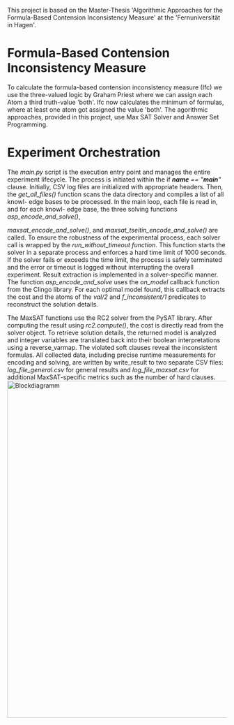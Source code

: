 This project is based on the Master-Thesis 'Algorithmic Approaches for the Formula-Based Contension Inconsistency Measure' at the 'Fernuniversität in Hagen'.

# Formula-Based Contension Inconsistency Measure

To calculate the formula-based contension inconsistency measure (Ifc) we use the three-valued logic by Graham Priest where we can assign each Atom a third truth-value 'both'.
Ifc now calculates the minimum of formulas, where at least one atom got assigned the value 'both'. The agorithmic approaches, provided in this project, use Max SAT Solver and Answer Set Programming.


# Experiment Orchestration

The *main.py* script is the execution entry point and manages the entire experiment
lifecycle. The process is initiated within the if *__name__ == "__main__"* clause.
Initially, CSV log files are initialized with appropriate headers. Then, the *get_all_files()* function scans the data directory and compiles a list of all knowl-
edge bases to be processed. In the main loop, each file is read in, and for each knowl-
edge base, the three solving functions *asp_encode_and_solve()*,

*maxsat_encode_and_solve()*, and *maxsat_tseitin_encode_and_solve()* are called.
To ensure the robustness of the experimental process, each solver call is wrapped
by the *run_without_timeout function*. This function starts the solver in a separate
process and enforces a hard time limit of 1000 seconds. If the solver fails or exceeds
the time limit, the process is safely terminated and the error or timeout is logged
without interrupting the overall experiment.
Result extraction is implemented in a solver-specific manner. 
The function *asp_encode_and_solve* uses the *on_model* callback function from the Clingo library. 
For each optimal model found, this callback extracts the cost and the atoms of the *val/2* and *f_inconsistent/1* predicates to reconstruct the solution details.

The MaxSAT functions use the RC2 solver from the PySAT library. After computing
the result using *rc2.compute()*, the cost is directly read from the solver object. To
retrieve solution details, the returned model is analyzed and integer variables are
translated back into their boolean interpretations using a reverse_varmap. The violated soft clauses reveal the inconsistent formulas.
All collected data, including precise runtime measurements for encoding and
solving, are written by write_result to two separate CSV files: *log_file_general.csv*
for general results and *log_file_maxsat.csv* for additional MaxSAT-specific metrics
such as the number of hard clauses.
<img width="522" height="772" alt="Blockdiagramm" src="https://github.com/user-attachments/assets/929fc55c-dacd-42d1-a7ce-48b355e1af3b" />
